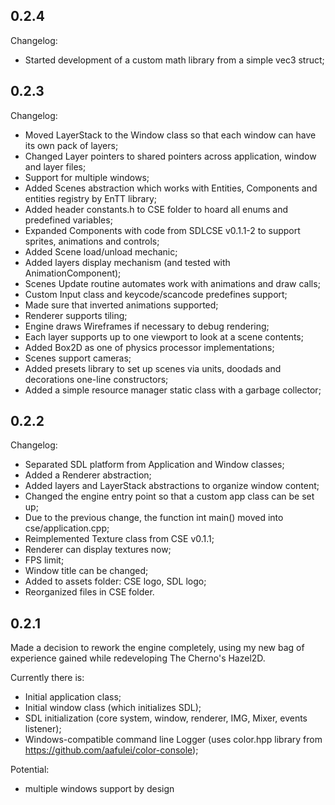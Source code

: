 ## 0.2.4 ##
Changelog:
+ Started development of a custom math library from a simple vec3 struct;

## 0.2.3 ##
Changelog:
+ Moved LayerStack to the Window class so that each window can have its own pack of layers;
+ Changed Layer pointers to shared pointers across application, window and layer files;
+ Support for multiple windows;
+ Added Scenes abstraction which works with Entities, Components and entities registry by EnTT library;
+ Added header constants.h to CSE folder to hoard all enums and predefined variables;
+ Expanded Components with code from SDLCSE v0.1.1-2 to support sprites, animations and controls;
+ Added Scene load/unload mechanic;
+ Added layers display mechanism (and tested with AnimationComponent);
+ Scenes Update routine automates work with animations and draw calls;
+ Custom Input class and keycode/scancode predefines support;
+ Made sure that inverted animations supported;
+ Renderer supports tiling;
+ Engine draws Wireframes if necessary to debug rendering;
+ Each layer supports up to one viewport to look at a scene contents;
+ Added Box2D as one of physics processor implementations;
+ Scenes support cameras;
+ Added presets library to set up scenes via units, doodads and decorations one-line constructors;
+ Added a simple resource manager static class with a garbage collector;

## 0.2.2 ##
Changelog:
+ Separated SDL platform from Application and Window classes;
+ Added a Renderer abstraction;
+ Added layers and LayerStack abstractions to organize window content;
+ Changed the engine entry point so that a custom app class can be set up;
+ Due to the previous change, the function int main() moved into cse/application.cpp;
+ Reimplemented Texture class from CSE v0.1.1;
+ Renderer can display textures now;
+ FPS limit;
+ Window title can be changed;
+ Added to assets folder: CSE logo, SDL logo;
+ Reorganized files in CSE folder.

## 0.2.1 ##
Made a decision to rework the engine completely, using my new bag of experience gained while redeveloping The Cherno's Hazel2D.

Currently there is:
+ Initial application class;
+ Initial window class (which initializes SDL);
+ SDL initialization (core system, window, renderer, IMG, Mixer, events listener);
+ Windows-compatible command line Logger (uses color.hpp library from https://github.com/aafulei/color-console);

Potential:
+ multiple windows support by design



